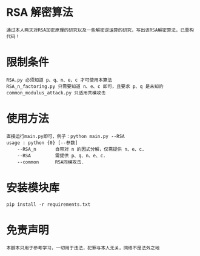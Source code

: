 # RSA 解密算法
    通过本人两天对RSA加密原理的研究以及一些解密逆运算的研究，写出该RSA解密算法，已重构代码！
# 限制条件
    RSA.py 必须知道 p、q、n、e、c 才可使用本算法
    RSA_n_factoring.py 只需要知道 n、e、c 即可，且要求 p、q 是未知的
    common_modulus_attack.py 只适用共模攻击
# 使用方法
    直接运行main.py即可，例子：python main.py --RSA
    usage : python {0} [--参数]
        --RSA_n       自带对 n 的因式分解，仅需提供 n、e、c.
        --RSA         需提供 p、q、n、e、c.
        --common      RSA同模攻击.
# 安装模块库
    pip install -r requirements.txt
# 免责声明
    本脚本只用于参考学习，一切用于违法，犯罪与本人无关，网络不是法外之地
